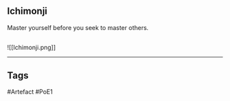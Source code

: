 ## Ichimonji
Master yourself before you seek to master others.
##
![[Ichimonji.png]]

---
## Tags
#Artefact
#PoE1